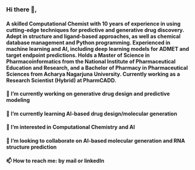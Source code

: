 ### Hi there 👋,
####   A skilled Computational Chemist with 10 years of experience in using cutting-edge techniques for predictive and generative drug discovery. Adept in structure and ligand-based approaches, as well as chemical database management and Python programming. Experienced in machine learning and AI, including deep learning models for ADMET and target endpoint predictions. Holds a Master of Science in Pharmacoinformatics from the National Institute of Pharmaceutical Education and Research, and a Bachelor of Pharmacy in Pharmaceutical Sciences from Acharya Nagarjuna University. Currently working as a Research Scientist (Hybrid) at PharmCADD.
#### 🔭 I’m currently working on generative drug design and predictive modeling
#### 🌱 I’m currently learning AI-based drug design/molecular generation
#### 👀 I’m interested in Computational Chemistry and AI
#### 👯 I’m looking to collaborate on AI-based molecular generation and RNA structure prediction
#### 📫 How to reach me: by mail or linkedIn

<!--
**klsarathk/klsarathk** is a ✨ _special_ ✨ repository because its `README.md` (this file) appears on your GitHub profile.

Here are some ideas to get you started:

- 🔭 I’m currently working on generative drug design and predictive modeling
- 🌱 I’m currently learning AI based drug design/molecular generation
- 👀 I’m interested in Computational Chemistry and AI
- 👯 I’m looking to collaborate on AI-based molecular generation and RNA structure prediction
- 📫 How to reach me: by mail or linkedIn
-->
